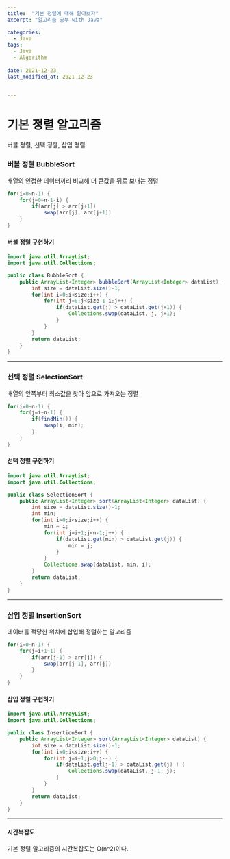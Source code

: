 ```yaml
---
title:  "기본 정렬에 대해 알아보자"
excerpt: "알고리즘 공부 with Java"

categories:
  - Java
tags:
  - Java
  - Algorithm
  
date: 2021-12-23
last_modified_at: 2021-12-23


---
```


# 기본 정렬 알고리즘

버블 정렬, 선택 정렬, 삽입 정렬



### 버블 정렬 BubbleSort

배열의 인접한 데이터끼리 비교해 더 큰값을 뒤로 보내는 정렬

```java
for(i=0~n-1) {
	for(j=0~n-1-i) {
		if(arr[j] > arr[j+1])
			swap(arr[j], arr[j+1])
	}
}
```



#### 버블 정렬 구현하기

```java
import java.util.ArrayList;
import java.util.Collections;

public class BubbleSort {
    public ArrayList<Integer> bubbleSort(ArrayList<Integer> dataList) {
		int size = dataList.size()-1;
        for(int i=0;i<size;i++) {
            for(int j=0;j<size-1-i;j++) {
				if(dataList.get(j) > dataList.get(j+1)) {
                    Collections.swap(dataList, j, j+1);
                }
            }
        }
        return dataList;
    }
}
```

___

### 선택 정렬 SelectionSort

배열의 앞쪽부터 최소값을 찾아 앞으로 가져오는 정렬

```java
for(i=0~n-1) {
	for(j=i~n-1) {
		if(findMin()) {
			swap(i, min);
		}
	}
}
```



#### 선택 정렬 구현하기

```java
import java.util.ArrayList;
import java.util.Collections;

public class SelectionSort {
	public ArrayList<Integer> sort(ArrayList<Integer> dataList) {
		int size = dataList.size()-1;
        int min;
        for(int i=0;i<size;i++) {
            min = i;
            for(int j=i+1;j<n-1;j++) {
                if(dataList.get(min) > dataList.get(j)) {
                    min = j;
                }
            }
            Collections.swap(dataList, min, i);
        }
        return dataList;
    }
}
```

___

### 삽입 정렬 InsertionSort

데이터를 적당한 위치에 삽입해 정렬하는 알고리즘

```java
for(i=0~n-1) {
    for(j=i+1~1) {
        if(arr[j-1] > arr[j]) {
            swap(arr[j-1], arr[j])
        }
    }
}
```



#### 삽입 정렬 구현하기

```java
import java.util.ArrayList;
import java.util.Collections;

public class InsertionSort {
	public ArrayList<Integer> sort(ArrayList<Integer> dataList) {
        int size = dataList.size()-1;
        for(int i=0;i<size;i++) {
            for(int j=i+1;j>0;j--) {
                if(dataList.get(j-1) > dataList.get(j) ) {
                    Collections.swap(dataList, j-1, j);
                }
            }
        }
        return dataList;
    }
}
```

---

#### 시간복잡도 

기본 정렬 알고리즘의 시간복잡도는 O(n^2)이다.
